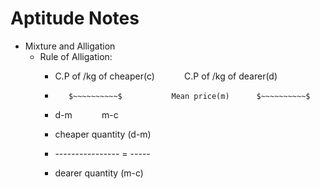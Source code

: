 # Aptitude Notes

* Mixture and Alligation
  * Rule of Alligation:
    * C.P of /kg of cheaper(c)      $~~~~~~~~~~$       C.P of /kg of dearer(d)
    *        $~~~~~~~~~~$           Mean price(m)      $~~~~~~~~~~$
    * d-m     $~~~~~~~~~~$ m-c
    
    *   cheaper quantity    (d-m)
    *   ---------------- =  -----
    *   dearer quantity     (m-c)
